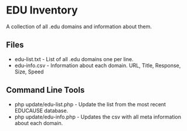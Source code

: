 EDU Inventory
=============

A collection of all .edu domains and information about them.


Files
-------------
* edu-list.txt - List of all .edu domains one per line.
* edu-info.csv - Information about each domain. URL, Title, Response, Size, Speed



Command Line Tools
-------------
* php update/edu-list.php - Update the list from the most recent EDUCAUSE database.
* php update/edu-info.php - Updates the csv with all meta information about each domain.